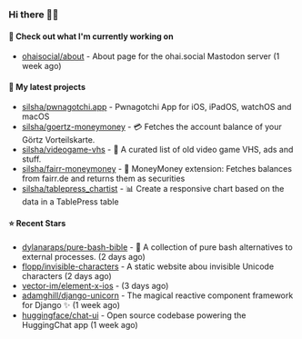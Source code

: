 ### Hi there 🦊👋

#### 👷 Check out what I'm currently working on

- [ohaisocial/about](https://github.com/ohaisocial/about) - About page for the ohai.social Mastodon server (1 week ago)

#### 🌱 My latest projects

- [silsha/pwnagotchi.app](https://github.com/silsha/pwnagotchi.app) - Pwnagotchi App for iOS, iPadOS, watchOS and macOS
- [silsha/goertz-moneymoney](https://github.com/silsha/goertz-moneymoney) - 💳 Fetches the account balance of your Görtz Vorteilskarte.
- [silsha/videogame-vhs](https://github.com/silsha/videogame-vhs) - 👾 A curated list of old video game VHS, ads and stuff.
- [silsha/fairr-moneymoney](https://github.com/silsha/fairr-moneymoney) - 💸 MoneyMoney extension: Fetches balances from fairr.de and returns them as securities
- [silsha/tablepress_chartist](https://github.com/silsha/tablepress_chartist) - 📊 Create a responsive chart based on the data in a TablePress table

#### ⭐ Recent Stars

- [dylanaraps/pure-bash-bible](https://github.com/dylanaraps/pure-bash-bible) - 📖 A collection of pure bash alternatives to external processes. (2 days ago)
- [flopp/invisible-characters](https://github.com/flopp/invisible-characters) - A static website abou invisible Unicode characters (2 days ago)
- [vector-im/element-x-ios](https://github.com/vector-im/element-x-ios) -  (3 days ago)
- [adamghill/django-unicorn](https://github.com/adamghill/django-unicorn) - The magical reactive component framework for Django ✨ (1 week ago)
- [huggingface/chat-ui](https://github.com/huggingface/chat-ui) - Open source codebase powering the HuggingChat app (1 week ago)
